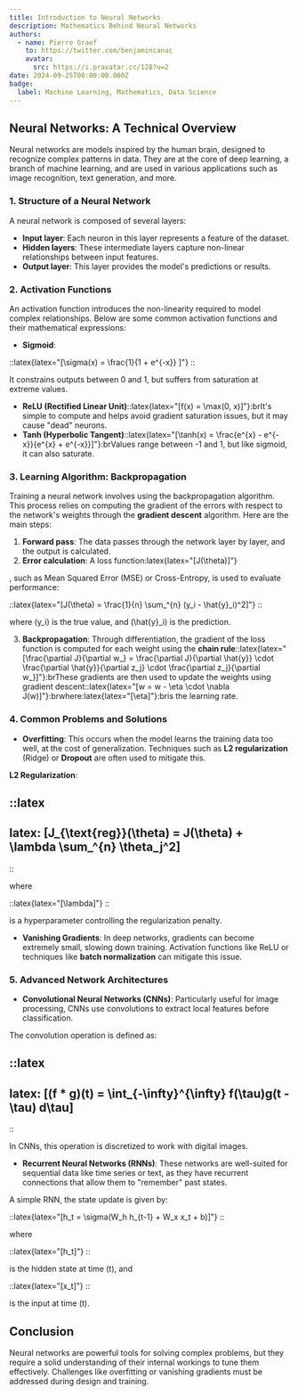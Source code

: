 ```yaml
---
title: Introduction to Neural Networks
description: Mathematics Behind Neural Networks
authors:
  - name: Pierre Graef
    to: https://twitter.com/benjamincanac
    avatar:
      src: https://i.pravatar.cc/128?u=2
date: 2024-09-25T00:00:00.000Z
badge:
  label: Machine Learning, Mathematics, Data Science
---
```


## Neural Networks: A Technical Overview

Neural networks are models inspired by the human brain, designed to recognize complex patterns in data. They are at the core of deep learning, a branch of machine learning, and are used in various applications such as image recognition, text generation, and more.

### 1. Structure of a Neural Network

A neural network is composed of several layers:

- **Input layer**: Each neuron in this layer represents a feature of the dataset.
- **Hidden layers**: These intermediate layers capture non-linear relationships between input features.
- **Output layer**: This layer provides the model's predictions or results.

### 2. Activation Functions

An activation function introduces the non-linearity required to model complex relationships. Below are some common activation functions and their mathematical expressions:

- **Sigmoid**:

::latex{latex="\[\sigma(x) = \frac{1}{1 + e^{-x}} \]"}
::

It constrains outputs between 0 and 1, but suffers from saturation at extreme values.

- **ReLU (Rectified Linear Unit)**::latex{latex="\[f(x) = \max(0, x)]"}\:brIt's simple to compute and helps avoid gradient saturation issues, but it may cause "dead" neurons.
- **Tanh (Hyperbolic Tangent)**::latex{latex="\[\tanh(x) = \frac{e^{x} - e^{-x}}{e^{x} + e^{-x}}]"}\:brValues range between -1 and 1, but like sigmoid, it can also saturate.

### 3. Learning Algorithm: Backpropagation

Training a neural network involves using the backpropagation algorithm. This process relies on computing the gradient of the errors with respect to the network's weights through the **gradient descent** algorithm. Here are the main steps:

1. **Forward pass**: The data passes through the network layer by layer, and the output is calculated.
2. **Error calculation**: A loss function\:latex{latex="\[J(\theta)]"}

, such as Mean Squared Error (MSE) or Cross-Entropy, is used to evaluate performance:

::latex{latex="\[J(\theta) = \frac{1}{n} \sum\_^{n} (y\_i - \hat{y}\_i)^2\]"}
::

where (y\_i) is the true value, and (\hat{y}\_i) is the prediction.

3. **Backpropagation**: Through differentiation, the gradient of the loss function is computed for each weight using the **chain rule**::latex{latex="\[\frac{\partial J}{\partial w\_} = \frac{\partial J}{\partial \hat{y}} \cdot \frac{\partial \hat{y}}{\partial z\_j} \cdot \frac{\partial z\_j}{\partial w\_}]"}\:brThese gradients are then used to update the weights using gradient descent::latex{latex="\[w = w - \eta \cdot \nabla J(w)]"}\:brwhere\:latex{latex="\[\eta]"}\:bris the learning rate.

### 4. Common Problems and Solutions

- **Overfitting**: This occurs when the model learns the training data too well, at the cost of generalization. Techniques such as **L2 regularization** (Ridge) or **Dropout** are often used to mitigate this.

**L2 Regularization**:

::latex
---
latex: \[J\_{\text{reg}}(\theta) = J(\theta) + \lambda \sum\_^{n} \theta\_j^2\]
---
::

where

::latex{latex="\[\lambda\]"}
::

is a hyperparameter controlling the regularization penalty.

- **Vanishing Gradients**: In deep networks, gradients can become extremely small, slowing down training. Activation functions like ReLU or techniques like **batch normalization** can mitigate this issue.

### 5. Advanced Network Architectures

- **Convolutional Neural Networks (CNNs)**: Particularly useful for image processing, CNNs use convolutions to extract local features before classification.

The convolution operation is defined as:

::latex
---
latex: \[(f * g)(t) = \int_{-\infty}^{\infty} f(\tau)g(t - \tau) d\tau\]
---
::

In CNNs, this operation is discretized to work with digital images.

- **Recurrent Neural Networks (RNNs)**: These networks are well-suited for sequential data like time series or text, as they have recurrent connections that allow them to "remember" past states.

A simple RNN, the state update is given by:

::latex{latex="\[h_t = \sigma(W_h h_{t-1} + W_x x_t + b)\]"}
::

where

::latex{latex="\[h_t\]"}
::

is the hidden state at time (t), and

::latex{latex="\[x_t\]"}
::

is the input at time (t).

## Conclusion

Neural networks are powerful tools for solving complex problems, but they require a solid understanding of their internal workings to tune them effectively. Challenges like overfitting or vanishing gradients must be addressed during design and training.
